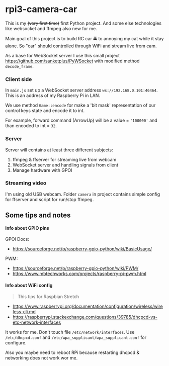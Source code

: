 # rpi3-camera-car

This is my <del>(very first time)</del> first Python project. 
And some else technologies like websocket and ffmpeg also new for me.

Main goal of this project is to build RC car :oncoming_police_car: to annoying my cat while it stay alone.
So "car" should controlled through WiFi and stream live from cam. 



As a base for WebSocket server I use this small project
https://github.com/sanketplus/PyWSocket
with modified method `decode_frame`.



### Client side

In `main.js` set up a WebSocket server address `ws://192.168.0.101:46464`. This is an address of my Raspberry Pi in LAN.

We use method `Game::encode` for make a 'bit mask' representation of our control keys state and encode it to int.

For example, forward command (ArrowUp) will be a value = `'100000'` and than encoded to int = `32`.



### Server 

Server will contains at least three different subjects:

1. ffmpeg & ffserver for streaming live from webcam
2. WebSocket server and handling signals from client
3. Manage hardware with GPOI


### Streaming video
I'm using old USB webcam. Folder `camera` in project contains simple config for ffserver and script for run/stop ffmpeg.     


## Some tips and notes 

#### Info about GPIO pins
GPOI Docs: 
* https://sourceforge.net/p/raspberry-gpio-python/wiki/BasicUsage/

PWM:
* https://sourceforge.net/p/raspberry-gpio-python/wiki/PWM/
* https://www.mbtechworks.com/projects/raspberry-pi-pwm.html



#### Info about WiFi config

> This tips for Raspbian Stretch

* https://www.raspberrypi.org/documentation/configuration/wireless/wireless-cli.md
* https://raspberrypi.stackexchange.com/questions/39785/dhcpcd-vs-etc-network-interfaces

It works for me. Don't touch file `/etc/network/interfaces`. 
Use `/etc/dhcpcd.conf` and `/etc/wpa_supplicant/wpa_supplicant.conf` for configure.

Also you maybe need to reboot RPi because restarting dhcpcd & networking does not work wor me.